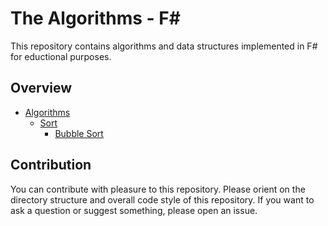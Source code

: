 # The Algorithms - F#
This repository contains algorithms and data structures implemented in F# for eductional purposes.

## Overview
+ [Algorithms](https://github.com/TheAlgorithms/F-Sharp/tree/main/Algorithms)
  + [Sort](https://github.com/TheAlgorithms/F-Sharp/tree/main/Algorithms/Sort)
    + [Bubble Sort](https://github.com/TheAlgorithms/F-Sharp/blob/main/Algorithms/Sort/Bubble_Sort.fs)

## Contribution
You can contribute with pleasure to this repository. Please orient on the directory structure and overall code style of this repository.
If you want to ask a question or suggest something, please open an issue.
